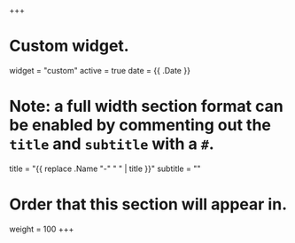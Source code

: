 +++
# Custom widget.
widget = "custom"
active = true
date = {{ .Date }}

# Note: a full width section format can be enabled by commenting out the `title` and `subtitle` with a `#`.
title = "{{ replace .Name "-" " " | title }}"
subtitle = ""

# Order that this section will appear in.
weight = 100
+++
